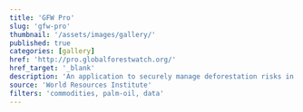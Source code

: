```yaml
---
title: 'GFW Pro'
slug: 'gfw-pro'
thumbnail: '/assets/images/gallery/'
published: true
categories: [gallery]
href: 'http://pro.globalforestwatch.org/'
href_target: '_blank'
description: 'An application to securely manage deforestation risks in commodity supply chains.'
source: 'World Resources Institute'
filters: 'commodities, palm-oil, data'
---
```

